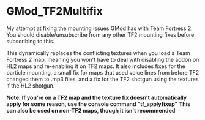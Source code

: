 # GMod_TF2Multifix

My attempt at fixing the mounting issues GMod has with Team Fortress 2.
You should disable/unsubscribe from any other TF2 mounting fixes before subscribing to this.

This dynamically replaces the conflicting textures when you load a Team Fortress 2 map, meaning you won't have to deal with disabling the addon on HL2 maps and re-enabling it on TF2 maps.
It also includes fixes for the particle mounting, a small fix for maps that used voice lines from before TF2 changed them to .mp3 files, and a fix for the TF2 shotgun using the textures if the HL2 shotgun.

<b>Note: If you're on a TF2 map and the texture fix doesn't automatically apply for some reason, use the console command "tf_applyfixup" This can also be used on non-TF2 maps, though it isn't recommended</b>
